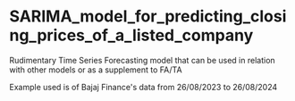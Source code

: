 # SARIMA_model_for_predicting_closing_prices_of_a_listed_company

Rudimentary Time Series Forecasting model that can be used in relation with other models or as a supplement to FA/TA

Example used is of Bajaj Finance's data from 26/08/2023 to 26/08/2024
